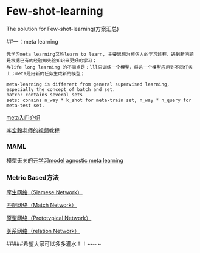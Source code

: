 # Few-shot-learning
The solution for Few-shot-learning(方案汇总)

##一：meta learning

    元学习meta learning又称learn to learn, 主要思想为模仿人的学习过程，遇到新问题是根据已有的经验即先验知识来更好的学习；
    与life long learning 的不同点是：lll只训练一个模型，将这一个模型应用到不同任务上；meta是用新的任务生成新的模型；
   
    meta-learning is different from general supervised learning, especially the concept of batch and set.
    batch: contains several sets
    sets: conains n_way * k_shot for meta-train set, n_way * n_query for meta-test set.
   [meta入门介绍](www.gwylab.com/note-meta_learning.html)
   
   [李宏毅老师的视频教程](www.bilibili.com/video/av46561029/?p=32)
   
### MAML    
   [模型无关的元学习model agnostic meta learning](https://www.bilibili.com/video/BV1Gb411n7dE?p=32)
   
### Metric Based方法 
    
   [孪生网络（Siamese Network）](https://www.bilibili.com/video/BV1qJ411g7nw?from=search&seid=8182226532563397480)
    
   [匹配网络（Match Network）](https://arxiv.org/abs/1905.06331)
    
   [原型网络（Prototypical Network）](https://blog.csdn.net/m0_38031488/article/details/85274890)
    
   [关系网络（relation Network）](https://blog.csdn.net/qq_34277608/article/details/95499009)


#####希望大家可以多多灌水！！~~~~
